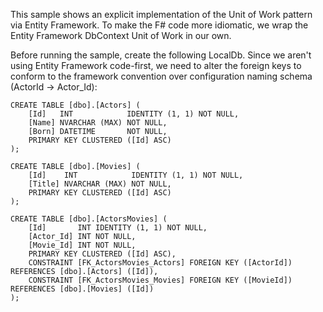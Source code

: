 ﻿This sample shows an explicit implementation of the Unit of Work pattern via
Entity Framework. To make the F# code more idiomatic, we wrap the Entity 
Framework DbContext Unit of Work in our own.

Before running the sample, create the following LocalDb. Since we aren't using
Entity Framework code-first, we need to alter the foreign keys to conform
to the framework convention over configuration naming schema (ActorId -> Actor_Id):

    CREATE TABLE [dbo].[Actors] (
        [Id]   INT            IDENTITY (1, 1) NOT NULL,
        [Name] NVARCHAR (MAX) NOT NULL,
        [Born] DATETIME       NOT NULL,
        PRIMARY KEY CLUSTERED ([Id] ASC)
    );

    CREATE TABLE [dbo].[Movies] (
        [Id]    INT            IDENTITY (1, 1) NOT NULL,
        [Title] NVARCHAR (MAX) NOT NULL,
        PRIMARY KEY CLUSTERED ([Id] ASC)
    );

    CREATE TABLE [dbo].[ActorsMovies] (
        [Id]       INT IDENTITY (1, 1) NOT NULL,
        [Actor_Id] INT NOT NULL,
        [Movie_Id] INT NOT NULL,
        PRIMARY KEY CLUSTERED ([Id] ASC),
        CONSTRAINT [FK_ActorsMovies_Actors] FOREIGN KEY ([ActorId]) REFERENCES [dbo].[Actors] ([Id]),
        CONSTRAINT [FK_ActorsMovies_Movies] FOREIGN KEY ([MovieId]) REFERENCES [dbo].[Movies] ([Id])
    );
